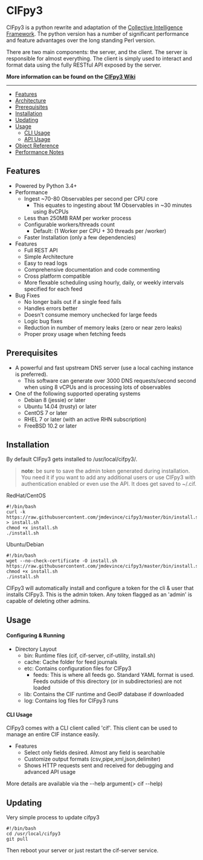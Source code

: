CIFpy3
===================

CIFpy3 is a python rewrite and adaptation of the [Collective Intelligence Framework](http://csirtgadgets.org/collective-intelligence-framework/). The python version has a number of significant performance and feature advantages over the long standing Perl version.

There are two main components: the server, and the client. The server is responsible for almost everything. The client is simply used to interact and format data using the fully RESTful API exposed by the server.

**More information can be found on the [CIFpy3 Wiki](https://github.com/jmdevince/cifpy3/wiki)**

----------

* [Features](#features)
* [Architecture](https://github.com/jmdevince/cifpy3/wiki/Architecture)
* [Prerequisites](#prerequisites)
* [Installation](#installation)
* [Updating](#updating)
* [Usage](#usage)
  * [CLI Usage](#cli-usage)
  * [API Usage](https://github.com/jmdevince/cifpy3/wiki/API-Usage)
* [Object Reference](https://github.com/jmdevince/cifpy3/wiki/Object-Definition-Reference)
* [Performance Notes](https://github.com/jmdevince/cifpy3/wiki/Performance-Notes)

Features
----------
* Powered by Python 3.4+
* Performance
  * Ingest ~70-80 Observables per second per CPU core
    * This equates to ingesting about 1M Observables in ~30 minutes using 8vCPUs
  * Less than 250MB RAM per worker process
  * Configurable workers/threads count
    * Default: (1 Worker per CPU + 30 threads per /worker)
  * Faster Installation (only a few dependencies)
* Features
  * Full REST API
  * Simple Architecture
  * Easy to read logs
  * Comprehensive documentation and code commenting
  * Cross platform compatible
  * More flexable scheduling using hourly, daily, or weekly intervals specified for each feed
* Bug Fixes
  * No longer bails out if a single feed fails
  * Handles errors better
  * Doesn't consume memory unchecked for large feeds
  * Logic bug fixes
  * Reduction in number of memory leaks (zero or near zero leaks)
  * Proper proxy usage when fetching feeds

Prerequisites
-------------
* A powerful and fast upstream DNS server (use a local caching instance is preferred).
  * This software can generate over 3000 DNS requests/second second when using 8 vCPUs and is processing lots of observables
* One of the following supported operating systems
  * Debian 8 (jessie) or later
  * Ubuntu 14.04 (trusty) or later
  * CentOS 7 or later
  * RHEL 7 or later (with an active RHN subscription)
  * FreeBSD 10.2 or later

Installation
-------------
By default CIFpy3 gets installed to /usr/local/cifpy3/.

> **note**: be sure to save the admin token generated during installation. You need it if you want to add any additional users or use CIFpy3 with authentication enabled or even use the API. It does get saved to ~/.cif.

RedHat/CentOS
```
#!/bin/bash
curl -k https://raw.githubusercontent.com/jmdevince/cifpy3/master/bin/install.sh > install.sh
chmod +x install.sh
./install.sh
```

Ubuntu/Debian
```
#!/bin/bash
wget --no-check-certificate -O install.sh https://raw.githubusercontent.com/jmdevince/cifpy3/master/bin/install.sh
chmod +x install.sh
./install.sh
```

CIFpy3 will automatically install and configure a token for the cli & user that installs CIFpy3. This is the admin token. Any token flagged as an 'admin' is capable of deleting other admins.



Usage
-------
#### Configuring & Running
* Directory Layout
  * bin: Runtime files (cif, cif-server, cif-utility, install.sh)
  * cache: Cache folder for feed journals
  * etc: Contains configuration files for CIFpy3
    * feeds: This is where all feeds go. Standard YAML format is used. Feeds outside of this directory (or in subdirectories) are not loaded
  * lib: Contains the CIF runtime and GeoIP database if downloaded
  * log: Contains log files for CIFpy3 runs

#### CLI Usage
CIFpy3 comes with a CLI client called 'cif'. This client can be used to manage an entire CIF instance easily.


* Features
  * Select only fields desired. Almost any field is searchable
  * Customize output formats (csv,pipe,xml,json,delimiter)
  * Shows HTTP requests sent and received for debugging and advanced API usage

More details are available via the --help argument(> cif --help)


Updating
--------
Very simple process to update cifpy3

```
#!/bin/bash
cd /usr/local/cifpy3
git pull
```

Then reboot your server or just restart the cif-server service.

